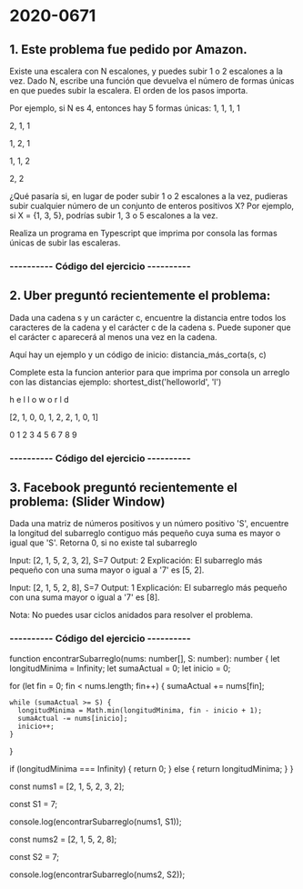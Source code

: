 # 2020-0671 

## 1. Este problema fue pedido por Amazon.
Existe una escalera con N escalones, y puedes subir 1 o 2 escalones a la vez. Dado N, escribe una función que devuelva el número de formas únicas en que puedes subir la escalera. El orden de los pasos importa.

Por ejemplo, si N es 4, entonces hay 5 formas únicas:
1, 1, 1, 1

2, 1, 1

1, 2, 1

1, 1, 2

2, 2

¿Qué pasaría si, en lugar de poder subir 1 o 2 escalones a la vez, pudieras subir cualquier número de un conjunto de enteros positivos X? Por ejemplo, si X = {1, 3, 5}, podrías subir 1, 3 o 5 escalones a la vez.

Realiza un programa en Typescript que imprima por consola las formas únicas de subir las escaleras.

### ---------- Código del ejercicio ----------



## 2. Uber preguntó recientemente el problema:
Dada una cadena s y un carácter c, encuentre la distancia entre todos los caracteres de la cadena y el carácter c de la cadena s. Puede suponer que el carácter c aparecerá al menos una vez en la cadena.

Aquí hay un ejemplo y un código de inicio:
distancia_más_corta(s, c)

Complete esta la funcion anterior para que imprima por consola un arreglo con las distancias ejemplo:
shortest_dist('helloworld', 'l')

h e l l o w o r l d

[2, 1, 0, 0, 1, 2, 2, 1, 0, 1]

0 1 2 3 4 5 6 7 8 9

### ---------- Código del ejercicio ----------



## 3. Facebook preguntó recientemente el problema: (Slider Window)
Dada una matriz de números positivos y un número positivo 'S', encuentre la longitud del subarreglo contiguo más pequeño cuya suma es mayor o igual que 'S'. Retorna 0, si no existe tal subarreglo

Input: [2, 1, 5, 2, 3, 2], S=7
Output: 2
Explicación: El subarreglo más pequeño con una suma mayor o igual a '7' es [5, 2].

Input: [2, 1, 5, 2, 8], S=7
Output: 1
Explicación: El subarreglo más pequeño con una suma mayor o igual a '7' es [8].

Nota: No puedes usar ciclos anidados para resolver el problema.

### ---------- Código del ejercicio ----------

function encontrarSubarreglo(nums: number[], S: number): number {
  let longitudMinima = Infinity; 
  let sumaActual = 0;
  let inicio = 0;

  for (let fin = 0; fin < nums.length; fin++) {
    sumaActual += nums[fin];

    while (sumaActual >= S) {
      longitudMinima = Math.min(longitudMinima, fin - inicio + 1); 
      sumaActual -= nums[inicio]; 
      inicio++; 
    }
  }

  if (longitudMinima === Infinity) {
    return 0; 
  } else {
    return longitudMinima;
  }
}

const nums1 = [2, 1, 5, 2, 3, 2];

const S1 = 7;

console.log(encontrarSubarreglo(nums1, S1));

const nums2 = [2, 1, 5, 2, 8];

const S2 = 7;

console.log(encontrarSubarreglo(nums2, S2)); 
